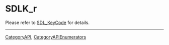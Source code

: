 # SDLK_r

Please refer to [SDL_KeyCode](SDL_KeyCode) for details.

----
[CategoryAPI](CategoryAPI), [CategoryAPIEnumerators](CategoryAPIEnumerators)

